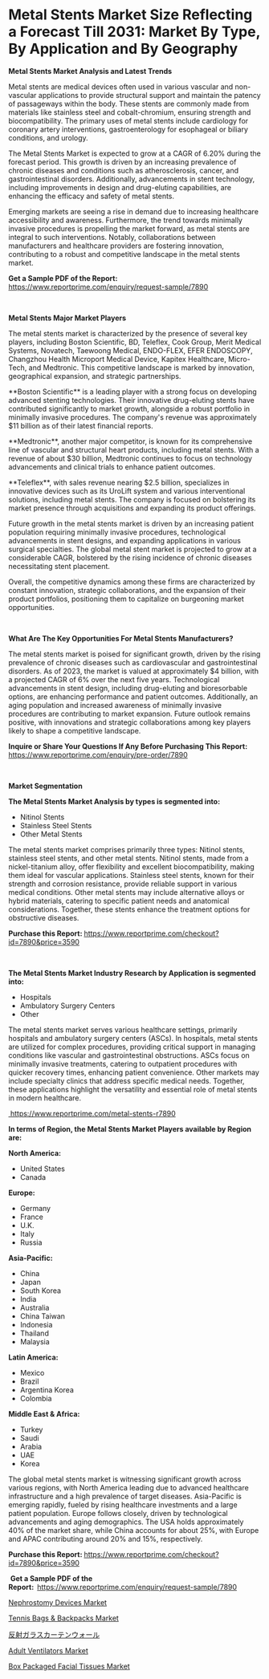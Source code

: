 <p><h1>Metal Stents Market Size Reflecting a Forecast Till 2031: Market By Type, By Application and By Geography</h1></p><p><strong>Metal Stents Market Analysis and Latest Trends</strong></p>
<p><p>Metal stents are medical devices often used in various vascular and non-vascular applications to provide structural support and maintain the patency of passageways within the body. These stents are commonly made from materials like stainless steel and cobalt-chromium, ensuring strength and biocompatibility. The primary uses of metal stents include cardiology for coronary artery interventions, gastroenterology for esophageal or biliary conditions, and urology.</p><p>The Metal Stents Market is expected to grow at a CAGR of 6.20% during the forecast period. This growth is driven by an increasing prevalence of chronic diseases and conditions such as atherosclerosis, cancer, and gastrointestinal disorders. Additionally, advancements in stent technology, including improvements in design and drug-eluting capabilities, are enhancing the efficacy and safety of metal stents.</p><p>Emerging markets are seeing a rise in demand due to increasing healthcare accessibility and awareness. Furthermore, the trend towards minimally invasive procedures is propelling the market forward, as metal stents are integral to such interventions. Notably, collaborations between manufacturers and healthcare providers are fostering innovation, contributing to a robust and competitive landscape in the metal stents market.</p></p>
<p><strong>Get a Sample PDF of the Report:&nbsp;</strong> <a href="https://www.reportprime.com/enquiry/request-sample/7890">https://www.reportprime.com/enquiry/request-sample/7890</a></p>
<p>&nbsp;</p>
<p><strong>Metal Stents Major Market Players</strong></p>
<p><p>The metal stents market is characterized by the presence of several key players, including Boston Scientific, BD, Teleflex, Cook Group, Merit Medical Systems, Novatech, Taewoong Medical, ENDO-FLEX, EFER ENDOSCOPY, Changzhou Health Microport Medical Device, Kapitex Healthcare, Micro-Tech, and Medtronic. This competitive landscape is marked by innovation, geographical expansion, and strategic partnerships.</p><p>**Boston Scientific** is a leading player with a strong focus on developing advanced stenting technologies. Their innovative drug-eluting stents have contributed significantly to market growth, alongside a robust portfolio in minimally invasive procedures. The company's revenue was approximately $11 billion as of their latest financial reports.</p><p>**Medtronic**, another major competitor, is known for its comprehensive line of vascular and structural heart products, including metal stents. With a revenue of about $30 billion, Medtronic continues to focus on technology advancements and clinical trials to enhance patient outcomes.</p><p>**Teleflex**, with sales revenue nearing $2.5 billion, specializes in innovative devices such as its UroLift system and various interventional solutions, including metal stents. The company is focused on bolstering its market presence through acquisitions and expanding its product offerings.</p><p>Future growth in the metal stents market is driven by an increasing patient population requiring minimally invasive procedures, technological advancements in stent designs, and expanding applications in various surgical specialties. The global metal stent market is projected to grow at a considerable CAGR, bolstered by the rising incidence of chronic diseases necessitating stent placement.</p><p>Overall, the competitive dynamics among these firms are characterized by constant innovation, strategic collaborations, and the expansion of their product portfolios, positioning them to capitalize on burgeoning market opportunities.</p></p>
<p>&nbsp;</p>
<p><strong>What Are The Key Opportunities For Metal Stents Manufacturers?</strong></p>
<p><p>The metal stents market is poised for significant growth, driven by the rising prevalence of chronic diseases such as cardiovascular and gastrointestinal disorders. As of 2023, the market is valued at approximately $4 billion, with a projected CAGR of 6% over the next five years. Technological advancements in stent design, including drug-eluting and bioresorbable options, are enhancing performance and patient outcomes. Additionally, an aging population and increased awareness of minimally invasive procedures are contributing to market expansion. Future outlook remains positive, with innovations and strategic collaborations among key players likely to shape a competitive landscape.</p></p>
<p><strong>Inquire or Share Your Questions If Any Before Purchasing This Report:</strong> <a href="https://www.reportprime.com/enquiry/pre-order/7890">https://www.reportprime.com/enquiry/pre-order/7890</a></p>
<p>&nbsp;</p>
<p><strong>Market Segmentation</strong></p>
<p><strong>The Metal Stents Market Analysis by types is segmented into:</strong></p>
<p><ul><li>Nitinol Stents</li><li>Stainless Steel Stents</li><li>Other Metal Stents</li></ul></p>
<p><p>The metal stents market comprises primarily three types: Nitinol stents, stainless steel stents, and other metal stents. Nitinol stents, made from a nickel-titanium alloy, offer flexibility and excellent biocompatibility, making them ideal for vascular applications. Stainless steel stents, known for their strength and corrosion resistance, provide reliable support in various medical conditions. Other metal stents may include alternative alloys or hybrid materials, catering to specific patient needs and anatomical considerations. Together, these stents enhance the treatment options for obstructive diseases.</p></p>
<p><strong>Purchase this Report:&nbsp;</strong><a href="https://www.reportprime.com/checkout?id=7890&price=3590">https://www.reportprime.com/checkout?id=7890&price=3590</a></p>
<p>&nbsp;</p>
<p><strong>The Metal Stents Market Industry Research by Application is segmented into:</strong></p>
<p><ul><li>Hospitals</li><li>Ambulatory Surgery Centers</li><li>Other</li></ul></p>
<p><p>The metal stents market serves various healthcare settings, primarily hospitals and ambulatory surgery centers (ASCs). In hospitals, metal stents are utilized for complex procedures, providing critical support in managing conditions like vascular and gastrointestinal obstructions. ASCs focus on minimally invasive treatments, catering to outpatient procedures with quicker recovery times, enhancing patient convenience. Other markets may include specialty clinics that address specific medical needs. Together, these applications highlight the versatility and essential role of metal stents in modern healthcare.</p></p>
<p><a href="https://www.reportprime.com/metal-stents-r7890">&nbsp;https://www.reportprime.com/metal-stents-r7890</a></p>
<p><strong>In terms of Region, the Metal Stents Market Players available by Region are:</strong></p>
<p>
    <p> <strong> North America: </strong>
        <ul>
            <li>United States</li>
            <li>Canada</li>
        </ul>
        </p> 
    <p> <strong> Europe: </strong>
        <ul>
            <li>Germany</li>
            <li>France</li>
            <li>U.K.</li>
            <li>Italy</li>
            <li>Russia</li>
        </ul>
        </p> 
    <p> <strong> Asia-Pacific: </strong>
        <ul>
            <li>China</li>
            <li>Japan</li>
            <li>South Korea</li>
            <li>India</li>
            <li>Australia</li>
            <li>China Taiwan</li>
            <li>Indonesia</li>
            <li>Thailand</li>
            <li>Malaysia</li>
        </ul>
        </p> 
    <p> <strong> Latin America: </strong>
        <ul>
            <li>Mexico</li>
            <li>Brazil</li>
            <li>Argentina Korea</li>
            <li>Colombia</li>
        </ul>
        </p> 
    <p> <strong> Middle East & Africa: </strong>
        <ul>
            <li>Turkey</li>
            <li>Saudi</li>
            <li>Arabia</li>
            <li>UAE</li>
            <li>Korea</li>
        </ul>
    </p>
    </p>
<p><p>The global metal stents market is witnessing significant growth across various regions, with North America leading due to advanced healthcare infrastructure and a high prevalence of target diseases. Asia-Pacific is emerging rapidly, fueled by rising healthcare investments and a large patient population. Europe follows closely, driven by technological advancements and aging demographics. The USA holds approximately 40% of the market share, while China accounts for about 25%, with Europe and APAC contributing around 20% and 15%, respectively.</p></p>
<p><strong>Purchase this Report: </strong><a href="https://www.reportprime.com/checkout?id=7890&price=3590">https://www.reportprime.com/checkout?id=7890&price=3590</a></p>
<p>&nbsp;<strong>Get a Sample PDF of the Report:&nbsp;&nbsp;</strong><a href="https://www.reportprime.com/enquiry/request-sample/7890">https://www.reportprime.com/enquiry/request-sample/7890</a></p>
<p><strong></strong></p>
<p><p><a href="https://www.linkedin.com/pulse/global-nephrostomy-devices-market-size-trends-analysis-regional-l5jyf?trackingId=yuOmk3BZQqqE002jNfLasQ%3D%3D">Nephrostomy Devices Market</a></p><p><a href="https://issuu.com/reportprime-2/docs/tennis-bags-backpacks-market-size-2_f469302d81df4a">Tennis Bags & Backpacks Market</a></p><p><a href="https://medium.com/@jordond5lezama/reflection-glass-curtainwall-market-%E3%81%AF-%E3%82%B3%E3%82%B9%E3%83%88%E7%AE%A1%E7%90%86%E3%81%A8%E5%8A%B9%E7%8E%87%E5%90%91%E4%B8%8A%E3%82%92%E5%84%AA%E5%85%88%E3%81%97%E3%81%BE%E3%81%99-%E3%81%95%E3%82%89%E3%81%AB-%E5%A0%B1%E5%91%8A%E6%9B%B8%E3%81%AF%E5%B8%82%E5%A0%B4%E3%81%AE%E9%9C%80%E8%A6%81%E9%9D%A2%E3%81%A8%E4%BE%9B%E7%B5%A6%E9%9D%A2%E3%81%AE%E4%B8%A1%E6%96%B9%E3%82%92%E3%82%AB%E3%83%90%E3%83%BC%E3%81%97%E3%81%A6%E3%81%84%E3%81%BE%E3%81%99-reflection-f3c97e6103e0">反射ガラスカーテンウォール</a></p><p><a href="https://github.com/WayneGriffin411/Market-Research-Report-List-1/blob/main/adult-ventilators-market.md">Adult Ventilators Market</a></p><p><a href="https://medium.com/@raygrimes99/box-packaged-facial-tissues-market-size-is-growing-at-cagr-of-14-5-fc924bf4d64e">Box Packaged Facial Tissues Market</a></p></p>